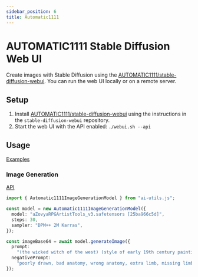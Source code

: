 ```yaml
---
sidebar_position: 6
title: Automatic1111
---
```


# AUTOMATIC1111 Stable Diffusion Web UI

Create images with Stable Diffusion using the [AUTOMATIC1111/stable-diffusion-webui](https://github.com/AUTOMATIC1111/stable-diffusion-webui). You can run the web UI locally or on a remote server.

## Setup

1. Install [AUTOMATIC1111/stable-diffusion-webui](https://github.com/AUTOMATIC1111/stable-diffusion-webui) using the instructions in the `stable-diffusion-webui` repository.
2. Start the web UI with the API enabled: `./webui.sh --api`

## Usage

[Examples](https://github.com/lgrammel/ai-utils.js/tree/main/examples/basic/src/model-provider/a1111)

### Image Generation

[API](/api/classes/Automatic1111ImageGenerationModel)

```ts
import { Automatic1111ImageGenerationModel } from "ai-utils.js";

const model = new Automatic1111ImageGenerationModel({
  model: "aZovyaRPGArtistTools_v3.safetensors [25ba966c5d]",
  steps: 30,
  sampler: "DPM++ 2M Karras",
});

const imageBase64 = await model.generateImage({
  prompt:
    "(the wicked witch of the west) (style of early 19th century painting)",
  negativePrompt:
    "poorly drawn, bad anatomy, wrong anatomy, extra limb, missing limb", // ...
});
```
